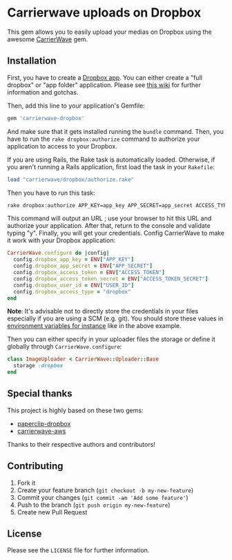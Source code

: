 # Carrierwave uploads on Dropbox

This gem allows you to easily upload your medias on Dropbox using the awesome
[CarrierWave](https://github.com/carrierwaveuploader/carrierwave) gem.

## Installation

First, you have to create a [Dropbox app](https://www.dropbox.com/developers/apps).
You can either create a "full dropbox" or "app folder" application. Please see
[this wiki](https://github.com/janko-m/paperclip-dropbox/wiki/Access-types) for
further information and gotchas.

Then, add this line to your application's Gemfile:

~~~ruby
gem 'carrierwave-dropbox'
~~~

And make sure that it gets installed running the `bundle` command. Then, you have
to run the `rake dropbox:authorize` command to authorize your application to access to
your Dropbox.

If you are using Rails, the Rake task is automatically loaded. Otherwise, if you
aren't running a Rails application, first load the task in your `Rakefile`:

~~~ruby
load "carrierwave/dropbox/authorize.rake"
~~~

Then you have to run this task:

~~~bash
rake dropbox:authorize APP_KEY=app_key APP_SECRET=app_secret ACCESS_TYPE=dropbox|app_folder
~~~

This command will output an URL ; use your browser to hit this URL and authorize
your application. After that, return to the console and validate typing "y".
Finally, you will get your credentials. Config CarrierWave to make it work with
your Dropbox application:

~~~ruby
CarrierWave.configure do |config|
  config.dropbox_app_key = ENV["APP_KEY"]
  config.dropbox_app_secret = ENV["APP_SECRET"]
  config.dropbox_access_token = ENV["ACCESS_TOKEN"]
  config.dropbox_access_token_secret = ENV["ACCESS_TOKEN_SECRET"]
  config.dropbox_user_id = ENV["USER_ID"]
  config.dropbox_access_type = "dropbox"
end
~~~

**Note**: It's advisable not to directly store the credentials in your files
especially if you are using a SCM (e.g. git). You should store these values in
[environment variables for instance](https://gist.github.com/canton7/1423106)
like in the above example.

Then you can either specify in your uploader files the storage or define it
globally through `CarrierWave.configure`:

~~~ruby
class ImageUploader < CarrierWave::Uploader::Base
  storage :dropbox
end
~~~

## Special thanks

This project is highly based on these two gems:

* [paperclip-dropbox](https://github.com/janko-m/paperclip-dropbox)
* [carrierwave-aws](https://github.com/sorentwo/carrierwave-aws)

Thanks to their respective authors and contributors!

## Contributing

1. Fork it
2. Create your feature branch (`git checkout -b my-new-feature`)
3. Commit your changes (`git commit -am 'Add some feature'`)
4. Push to the branch (`git push origin my-new-feature`)
5. Create new Pull Request

## License

Please see the `LICENSE` file for further information.
